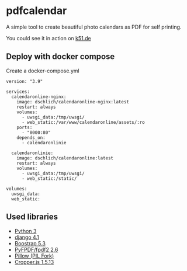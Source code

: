# pdfcalendar
A simple tool to create beautiful photo calendars as PDF for self printing.

You could see it in action on [k51.de](https://k51.de)

## Deploy with docker compose
Create a docker-compose.yml 

```
version: "3.9"

services:
  calendaronline-nginx:
    image: dschlich/calendaronline-nginx:latest
    restart: always
    volumes:
      - uwsgi_data:/tmp/uwsgi/
      - web_static:/var/www/calendaronline/assets/:ro
    ports:
      - "8000:80"
    depends_on: 
      - calendaronlinie

  calendaronlinie:
    image: dschlich/calendaronline:latest
    restart: always
    volumes:
      - uwsgi_data:/tmp/uwsgi/
      - web_static:/static/

volumes:
  uwsgi_data:
  web_static:
```

## Used libraries
- [Python 3](https://www.python.org/)
- [django 4.1](https://docs.djangoproject.com/en/4.1/)
- [Boostrap 5.3](https://getbootstrap.com/docs/5.3)
- [PyFPDF/fpdf2 2.6](https://pyfpdf.github.io/fpdf2/index.html)
- [Pillow (PIL Fork)](https://pillow.readthedocs.io/en/stable/installation.html)
- [Cropper.js 1.5.13](https://fengyuanchen.github.io/cropperjs/)


